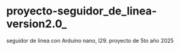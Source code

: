 # proyecto-seguidor_de_linea-version2.0_
seguidor de línea con Arduino nano, l29. proyecto de 5to año 2025
